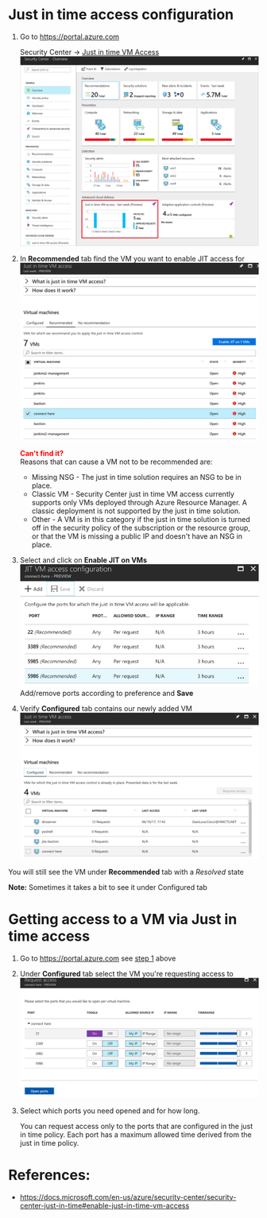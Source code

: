 # Just in time access configuration

1.  Go to https://portal.azure.com

    Security Center -> [Just in time VM Access](https://portal.azure.com/#blade/Microsoft_Azure_Security_R3/JitNetworkAccessBlade)
    ![Security Center](../img/jit/01-security-center.png)

2. In **Recommended** tab find the VM you want to enable JIT access for
    ![JIT Tile](../img/jit/02-jit-tile.png)

    <span style="color:red">**Can't find it?**</span><br> Reasons that can cause a VM not to be recommended are:
    - Missing NSG - The just in time solution requires an NSG to be in place.
    - Classic VM - Security Center just in time VM access currently supports only VMs deployed through Azure Resource Manager. A classic deployment is not supported by the just in time solution.
    - Other - A VM is in this category if the just in time solution is turned off in the security policy of the subscription or the resource group, or that the VM is missing a public IP and doesn't have an NSG in place.

3. Select and click on **Enable JIT on VMs**
    ![JIT Config](../img/jit/03-jit-vm-access-config.png)
    Add/remove ports according to preference and **Save**

4. Verify **Configured** tab contains our newly added VM
    ![JIT Configured](../img/jit/04-jit-check.png)

You will still see the VM under **Recommended** tab with a *Resolved* state   

**Note:** Sometimes it takes a bit to see it under Configured tab


# Getting access to a VM via Just in time access
1. Go to https://portal.azure.com
    see [step 1](#1) above
2. Under **Configured** tab select the VM you're requesting access to
    ![JIT Access Request](../img/jit/05-jit-request-access.png)
3. Select which ports you need opened and for how long. 
    
    You can request access only to the ports that are configured in the just in time policy. Each port has a maximum allowed time derived from the just in time policy.

# References:
- https://docs.microsoft.com/en-us/azure/security-center/security-center-just-in-time#enable-just-in-time-vm-access
